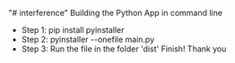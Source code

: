 "# interference" 
Building the Python App in command line
- Step 1: pip install pyinstaller
- Step 2: pyinstaller --onefile main.py
- Step 3: Run the file in the folder 'dist'
Finish! Thank you
